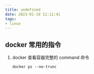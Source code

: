 ```yaml
---
title: undefined
date: 2023-01-19 11:11:41
tags:
- linux
---
```


## docker 常用的指令

1. docker 查看容器完整的 command 命令

   ```
   docker ps --no-trunc 
   ```

   